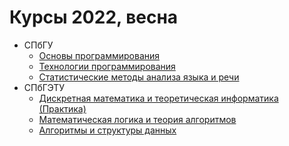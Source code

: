 # Курсы 2022, весна

* СПбГУ
    * [Основы программирования](prog_basics)
    * [Технологии программирования](prog_tech)
    * [Статистические методы анализа языка и речи](stat-lang)
* СПбГЭТУ
    * [Дискретная математика и теоретическая информатика (Практика)](dm-practice)
    * [Математическая логика и теория алгоритмов](mlita)
    * [Алгоритмы и структуры данных](algs)
